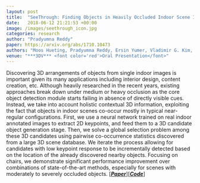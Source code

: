 ```yaml
---
layout: post
title:  "SeeThrough: Finding Objects in Heavily Occluded Indoor Scene Images"
date:   2018-06-12 21:21:53 +00:00
image: /images/seethrough_icon.jpg
categories: research
author: "Pradyumna Reddy"
paper: https://arxiv.org/abs/1710.10473
authors: "Moos Hueting, Pradyumna Reddy, Ersin Yumer, Vladimir G. Kim, Nathan Carr, Niloy J. Mitra"
venue: "***3DV*** <font color='red'>Oral Presentation</font>"
---
```

Discovering 3D arrangements of objects from single indoor images is important given its many applications including interior design, content creation, etc. Although heavily researched in the recent years, existing approaches break down under medium or heavy occlusion as the core object detection module starts failing in absence of directly visible cues. Instead, we take into account holistic contextual 3D information, exploiting the fact that objects in indoor scenes co-occur mostly in typical near-regular configurations. First, we use a neural network trained on real indoor annotated images to extract 2D keypoints, and feed them to a 3D candidate object generation stage. Then, we solve a global selection problem among these 3D candidates using pairwise co-occurrence statistics discovered from a large 3D scene database. We iterate the process allowing for candidates with low keypoint response to be incrementally detected based on the location of the already discovered nearby objects. Focusing on chairs, we demonstrate significant performance improvement over combinations of state-of-the-art methods, especially for scenes with moderately to severely occluded objects.
[[***Paper***](https://arxiv.org/abs/1710.10473)][[***Code***](http://geometry.cs.ucl.ac.uk/projects/2018/seethrough/paper_docs/Code_Data.zip)]
